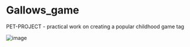 # Gallows_game

PET-PROJECT -  practical work on creating a popular childhood game tag


![image](https://github.com/0trava/TagGame/assets/102797527/72e1b0ed-bdb4-49f3-b575-2c1f9957a30a)

